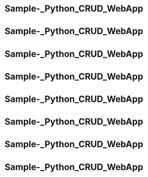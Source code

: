 # Sample-_Python_CRUD_WebApp
# Sample-_Python_CRUD_WebApp
# Sample-_Python_CRUD_WebApp
# Sample-_Python_CRUD_WebApp
# Sample-_Python_CRUD_WebApp
# Sample-_Python_CRUD_WebApp
# Sample-_Python_CRUD_WebApp
# Sample-_Python_CRUD_WebApp
